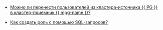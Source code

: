 * [Можно ли перенести пользователей из кластера-источника {{ PG }} в кластер-приемник {{ mpg-name }}?](#user-migration)

* [Как создать роль с помощью SQL-запросов?](#create-role)